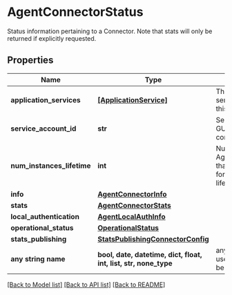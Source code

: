 # AgentConnectorStatus

Status information pertaining to a Connector. Note that stats will only be returned if explicitly requested. 

## Properties
Name | Type | Description | Notes
------------ | ------------- | ------------- | -------------
**application_services** | [**[ApplicationService]**](ApplicationService.md) | The list of application services associated with this agent | [optional] 
**service_account_id** | **str** | Service account user GUID used to deploy the connector | [optional] 
**num_instances_lifetime** | **int** | Number of AgentConnectorInstances that have been created for this connector_id lifetime. | [optional] 
**info** | [**AgentConnectorInfo**](AgentConnectorInfo.md) |  | [optional] 
**stats** | [**AgentConnectorStats**](AgentConnectorStats.md) |  | [optional] 
**local_authentication** | [**AgentLocalAuthInfo**](AgentLocalAuthInfo.md) |  | [optional] 
**operational_status** | [**OperationalStatus**](OperationalStatus.md) |  | [optional] 
**stats_publishing** | [**StatsPublishingConnectorConfig**](StatsPublishingConnectorConfig.md) |  | [optional] 
**any string name** | **bool, date, datetime, dict, float, int, list, str, none_type** | any string name can be used but the value must be the correct type | [optional]

[[Back to Model list]](../README.md#documentation-for-models) [[Back to API list]](../README.md#documentation-for-api-endpoints) [[Back to README]](../README.md)


